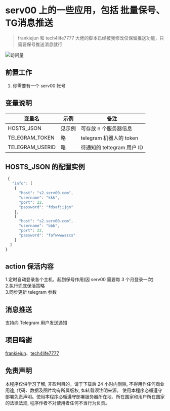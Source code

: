 # serv00 上的一些应用，包括 批量保号、TG消息推送
> frankiejun 和 tech4life7777 大佬的脚本已经被我修改仅保留推送功能，只需要保号推送消息就行
> 
![访问量](https://counters.io/count?url=https://github.com/20241204/frankiejun-tech4life7777-serv00-play&theme=light)

## 前置工作

1. 你需要有一个 serv00 帐号

## 变量说明

| 变量名          | 示例   | 备注                                     |
| --------------- | ------ | ---------------------------------------- |
| HOSTS_JSON      | 见示例 | 可存放 n 个服务器信息                    |
| TELEGRAM_TOKEN  | 略     | telegram 机器人的 token                  |
| TELEGRAM_USERID | 略     | 待通知的 teltegram 用户 ID               |

## HOSTS_JSON 的配置实例

```js
 {
   "info": [
    {
      "host": "s2.serv00.com",
      "username": "kkk",
      "port": 22,
      "password": "fdsafjijgn"
    },
    {
      "host": "s2.serv00.com",
      "username": "bbb",
      "port": 22,
      "password": "fafwwwwazcs"
    }
  ]
}
```

## action 保活内容
1.定时自动登录各个主机，起到保号作用(因 serv00 需要每 3 个月登录一次)  
2.执行兜底保活策略  
3.同步更新 telegram 参数  

## 消息推送
支持向 Telegram 用户发送通知

## 项目鸣谢
[frankiejun](https://github.com/frankiejun/serv00-play)、[tech4life7777](https://github.com/tech4life7777/serv00-play)


## 免责声明
本程序仅供学习了解, 非盈利目的，请于下载后 24 小时内删除, 不得用作任何商业用途, 代码、数据及图片均有所属版权, 如转载须注明来源。
使用本程序必循遵守部署免责声明。使用本程序必循遵守部署服务器所在地、所在国家和用户所在国家的法律法规, 程序作者不对使用者任何不当行为负责。
